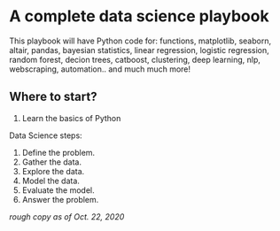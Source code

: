 # A complete data science playbook

This playbook will have Python code for:
functions, matplotlib, seaborn, altair, pandas, bayesian statistics, linear regression, logistic regression, random forest, decion trees, catboost, clustering, deep learning, nlp, webscraping, automation.. and much much more!

## Where to start?
1) Learn the basics of Python


Data Science steps:

1. Define the problem.
2. Gather the data.
3. Explore the data.
4. Model the data.
5. Evaluate the model.
6. Answer the problem.



*rough copy as of Oct. 22, 2020*

